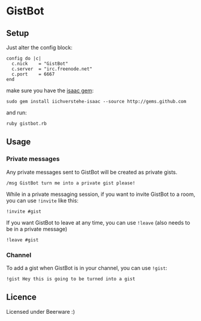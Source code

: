 GistBot
=======

Setup
-----

Just alter the config block:

    config do |c|
      c.nick    = "GistBot"
      c.server  = "irc.freenode.net"
      c.port    = 6667
    end

make sure you have the [isaac gem](http://github.com/ichverstehe/isaac/tree/master):

    sudo gem install iichverstehe-isaac --source http://gems.github.com

and run:

    ruby gistbot.rb

Usage
-----

### Private messages

Any private messages sent to GistBot will be created as private gists.

    /msg GistBot turn me into a private gist please!

While in a private messaging session, if you want to invite GistBot to a room, you can use `!invite` like this:

    !invite #gist

If you want GistBot to leave at any time, you can use `!leave` (also needs to be in a private message)

    !leave #gist

### Channel

To add a gist when GistBot is in your channel, you can use `!gist`:

    !gist Hey this is going to be turned into a gist


Licence
-------

Licensed under Beerware :)